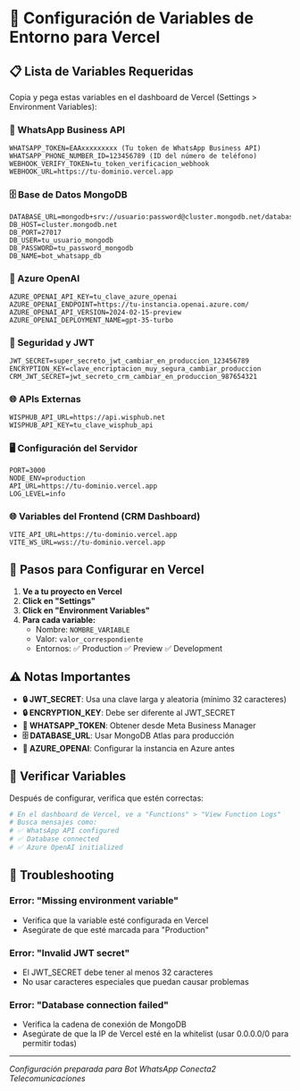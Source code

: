 # 🔐 Configuración de Variables de Entorno para Vercel

## 📋 Lista de Variables Requeridas

Copia y pega estas variables en el dashboard de Vercel (Settings > Environment Variables):

### 🤖 WhatsApp Business API
```
WHATSAPP_TOKEN=EAAxxxxxxxxx (Tu token de WhatsApp Business API)
WHATSAPP_PHONE_NUMBER_ID=123456789 (ID del número de teléfono)
WEBHOOK_VERIFY_TOKEN=tu_token_verificacion_webhook
WEBHOOK_URL=https://tu-dominio.vercel.app
```

### 🗄️ Base de Datos MongoDB
```
DATABASE_URL=mongodb+srv://usuario:password@cluster.mongodb.net/database
DB_HOST=cluster.mongodb.net
DB_PORT=27017
DB_USER=tu_usuario_mongodb
DB_PASSWORD=tu_password_mongodb  
DB_NAME=bot_whatsapp_db
```

### 🧠 Azure OpenAI
```
AZURE_OPENAI_API_KEY=tu_clave_azure_openai
AZURE_OPENAI_ENDPOINT=https://tu-instancia.openai.azure.com/
AZURE_OPENAI_API_VERSION=2024-02-15-preview
AZURE_OPENAI_DEPLOYMENT_NAME=gpt-35-turbo
```

### 🔐 Seguridad y JWT
```
JWT_SECRET=super_secreto_jwt_cambiar_en_produccion_123456789
ENCRYPTION_KEY=clave_encriptacion_muy_segura_cambiar_produccion
CRM_JWT_SECRET=jwt_secreto_crm_cambiar_en_produccion_987654321
```

### 🌐 APIs Externas
```
WISPHUB_API_URL=https://api.wisphub.net
WISPHUB_API_KEY=tu_clave_wisphub_api
```

### 🖥️ Configuración del Servidor
```
PORT=3000
NODE_ENV=production
API_URL=https://tu-dominio.vercel.app
LOG_LEVEL=info
```

### 🌐 Variables del Frontend (CRM Dashboard)
```
VITE_API_URL=https://tu-dominio.vercel.app
VITE_WS_URL=wss://tu-dominio.vercel.app
```

## 🚀 Pasos para Configurar en Vercel

1. **Ve a tu proyecto en Vercel**
2. **Click en "Settings"**
3. **Click en "Environment Variables"**
4. **Para cada variable:**
   - Nombre: `NOMBRE_VARIABLE`
   - Valor: `valor_correspondiente`
   - Entornos: ✅ Production ✅ Preview ✅ Development

## ⚠️ Notas Importantes

- **🔒 JWT_SECRET**: Usa una clave larga y aleatoria (mínimo 32 caracteres)
- **🔒 ENCRYPTION_KEY**: Debe ser diferente al JWT_SECRET  
- **📱 WHATSAPP_TOKEN**: Obtener desde Meta Business Manager
- **🗄️ DATABASE_URL**: Usar MongoDB Atlas para producción
- **🧠 AZURE_OPENAI**: Configurar la instancia en Azure antes

## 🧪 Verificar Variables

Después de configurar, verifica que estén correctas:

```bash
# En el dashboard de Vercel, ve a "Functions" > "View Function Logs"
# Busca mensajes como:
# ✅ WhatsApp API configured
# ✅ Database connected  
# ✅ Azure OpenAI initialized
```

## 🔧 Troubleshooting

### Error: "Missing environment variable"
- Verifica que la variable esté configurada en Vercel
- Asegúrate de que esté marcada para "Production"

### Error: "Invalid JWT secret"
- El JWT_SECRET debe tener al menos 32 caracteres
- No usar caracteres especiales que puedan causar problemas

### Error: "Database connection failed"
- Verifica la cadena de conexión de MongoDB
- Asegúrate de que la IP de Vercel esté en la whitelist (usar 0.0.0.0/0 para permitir todas)

---

*Configuración preparada para Bot WhatsApp Conecta2 Telecomunicaciones*
